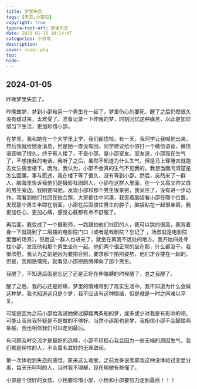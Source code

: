```yaml
---
title: 梦里失恋
tags: [失恋,小笼包]
copyright: true
typora-root-url: 梦里失恋
date: 2025-01-15 10:14:47
categories: 小日常
description:
cover: cover.png
top:
hide:
---
```


## 	2024-01-05  

昨晚梦里失恋了。

昨晚做梦，梦到小邵和另一个男生在一起了，梦里伤心的要死，醒了之后仍然很久没有缓过来，太难受了。准备记录一下昨晚的梦，时刻回忆这种痛苦，以此更加珍惜当下生活，更加珍惜小邵。

在梦里，我和她在一个大学里上学，我们都住校。有一天，我同学让我喊他出来，然后我就给她发消息，但是她一直没有回。同学建议给小邵打一个微信语音，微信语音响了很久，终于有人接了，不是小邵，是小邵室友。室友说，小邵现在生气了，不想接我的电话。我听了之后，虽然不知道为什么生气，但是马上穿睡衣就跑去女生宿舍楼下。因为，我认为，小邵不会真的生气不见我的，我想当面问清楚是怎么回事。事与愿违，我在楼下等了很久，没有等到小邵。然后，突然来了一群人，脑海里告诉我他们是摄影社团的人，小邵在这群人里面，在一个又高又帅又白的男生旁边。我刚要叫他，发现小邵和那个男生很亲密，我呆住了，没有进一步动作。我看到他们社团在拍合照，大家都往中间凑，我歪着脑袋看小邵在哪个位置，发现那个男生半蹲在前面，小邵在后面搂住男生的脖子，脑袋贴在一起很亲密。我更加伤心，更加心痛，感觉心脏都有点不舒服了。

再后面，我变成了一个摄影师，一路跟拍他们社团的人，我可以跳的很高，我背着身一下就跳到了二层楼的电影院门口（或者是戏剧院？忘记了 ，场景就是电影院里面的场景），然后这一群人也进来了，就坐在离我不远处的地方。我开始四处寻找小邵，发现他和那个男生坐在一起。他们两个很正常的坐在那，什么都没干。我很欣慰，我认为之前是因为要拍合照，要求那个拍照姿势，他们才会搂在一起的。但是，我刚感慨完，就看见小邵把胳膊伸向了那个男生。

我醒了，不知道后面是忘记了还是正好在伸胳膊的时候醒了，总之我醒了。

醒了之后，我的心还是好痛，梦里的情绪带到了现实生活中。我不知道为什么会做这种梦，我也知道这只是个梦，我不应该有这种情绪，但是就是一时之间难以平复。

可能是因为之前小邵给我说她做过脚踏两条船的梦，或多或少对我是有影响的吧，可能让我自我怀疑是不是做的不够好。当然小邵那也是梦，我相信小邵不会脚踏两条船，我也相信我们可以走到最后。

有问题及时交流才是最好的选择，小邵不用担心我会因为一些无端的原因生气，我们都是理性的人，不会莫名其妙的无理取闹。

第一次体验到失恋的感觉，原来这么难受。之前龙哥说羡慕我这种没体验过恋爱分离，每天乐呵呵的人，当时我不理解，现在稍微有些懂了。

小邵是个很好的女孩，小杨要珍惜小邵，小杨和小邵要努力走到最后！！！



